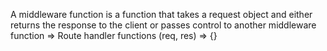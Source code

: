 A middleware function is a function that takes a request object and either returns the response to the client or passes control to another middleware function
=> Route handler functions (req, res) => {}